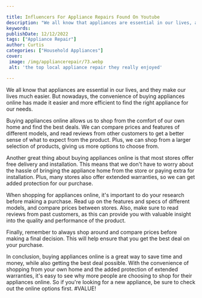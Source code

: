 ```yaml
---

title: Influencers For Appliance Repairs Found On Youtube
description: "We all know that appliances are essential in our lives, and they make our lives much easier. But nowadays, the convenience of buyi...get more detail"
keywords: 
publishDate: 12/12/2022
tags: ["Appliance Repair"]
author: Curtis
categories: ["Household Appliances"]
cover: 
 image: /img/appliancerepair/73.webp
 alt: 'the top local appliance repair they really enjoyed'

---
```


We all know that appliances are essential in our lives, and they make our lives much easier. But nowadays, the convenience of buying appliances online has made it easier and more efficient to find the right appliance for our needs.

Buying appliances online allows us to shop from the comfort of our own home and find the best deals. We can compare prices and features of different models, and read reviews from other customers to get a better sense of what to expect from the product. Plus, we can shop from a larger selection of products, giving us more options to choose from.

Another great thing about buying appliances online is that most stores offer free delivery and installation. This means that we don't have to worry about the hassle of bringing the appliance home from the store or paying extra for installation. Plus, many stores also offer extended warranties, so we can get added protection for our purchase.

When shopping for appliances online, it's important to do your research before making a purchase. Read up on the features and specs of different models, and compare prices between stores. Also, make sure to read reviews from past customers, as this can provide you with valuable insight into the quality and performance of the product.

Finally, remember to always shop around and compare prices before making a final decision. This will help ensure that you get the best deal on your purchase.

In conclusion, buying appliances online is a great way to save time and money, while also getting the best deal possible. With the convenience of shopping from your own home and the added protection of extended warranties, it's easy to see why more people are choosing to shop for their appliances online. So if you're looking for a new appliance, be sure to check out the online options first.
#VALUE!
